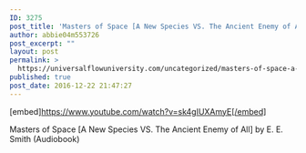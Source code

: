 ```yaml
---
ID: 3275
post_title: 'Masters of Space [A New Species VS. The Ancient Enemy of All] Audiobook'
author: abbie04m553726
post_excerpt: ""
layout: post
permalink: >
  https://universalflowuniversity.com/uncategorized/masters-of-space-a-new-species-vs-the-ancient-enemy-of-all-audiobook/
published: true
post_date: 2016-12-22 21:47:27
---
```

[embed]https://www.youtube.com/watch?v=sk4gIUXAmyE[/embed]<br>
<p>Masters of Space [A New Species VS. The Ancient Enemy of All] by E. E. Smith (Audiobook)</p>